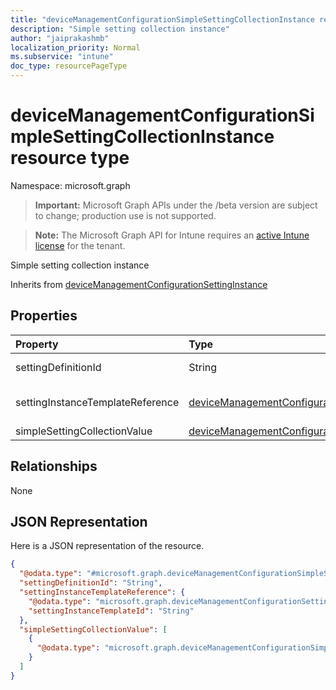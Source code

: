```yaml
---
title: "deviceManagementConfigurationSimpleSettingCollectionInstance resource type"
description: "Simple setting collection instance"
author: "jaiprakashmb"
localization_priority: Normal
ms.subservice: "intune"
doc_type: resourcePageType
---
```


# deviceManagementConfigurationSimpleSettingCollectionInstance resource type

Namespace: microsoft.graph

> **Important:** Microsoft Graph APIs under the /beta version are subject to change; production use is not supported.

> **Note:** The Microsoft Graph API for Intune requires an [active Intune license](https://go.microsoft.com/fwlink/?linkid=839381) for the tenant.

Simple setting collection instance


Inherits from [deviceManagementConfigurationSettingInstance](../resources/intune-shared-devicemanagementconfigurationsettinginstance.md)

## Properties
|Property|Type|Description|
|:---|:---|:---|
|settingDefinitionId|String|Setting Definition Id Inherited from [deviceManagementConfigurationSettingInstance](../resources/intune-shared-devicemanagementconfigurationsettinginstance.md)|
|settingInstanceTemplateReference|[deviceManagementConfigurationSettingInstanceTemplateReference](../resources/intune-shared-devicemanagementconfigurationsettinginstancetemplatereference.md)|Setting Instance Template Reference Inherited from [deviceManagementConfigurationSettingInstance](../resources/intune-shared-devicemanagementconfigurationsettinginstance.md)|
|simpleSettingCollectionValue|[deviceManagementConfigurationSimpleSettingValue](../resources/intune-shared-devicemanagementconfigurationsimplesettingvalue.md) collection|Simple setting collection instance value|

## Relationships
None

## JSON Representation
Here is a JSON representation of the resource.
<!-- {
  "blockType": "resource",
  "@odata.type": "microsoft.graph.deviceManagementConfigurationSimpleSettingCollectionInstance"
}
-->
``` json
{
  "@odata.type": "#microsoft.graph.deviceManagementConfigurationSimpleSettingCollectionInstance",
  "settingDefinitionId": "String",
  "settingInstanceTemplateReference": {
    "@odata.type": "microsoft.graph.deviceManagementConfigurationSettingInstanceTemplateReference",
    "settingInstanceTemplateId": "String"
  },
  "simpleSettingCollectionValue": [
    {
      "@odata.type": "microsoft.graph.deviceManagementConfigurationSimpleSettingValue"
    }
  ]
}
```